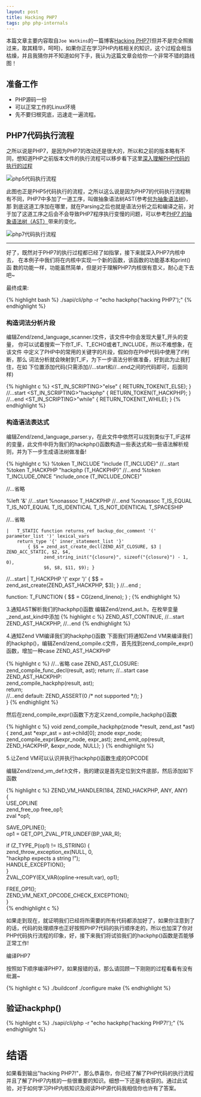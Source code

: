 ```yaml
---
layout: post
title: Hacking PHP7
tags: php php-internals
---
```



本篇文章主要内容取自`Joe Watkins`的一篇博客[Hacking PHP7](http://blog.krakjoe.ninja/2016/03/hacking-php-7.html?showComment=1460821720197#c1125948120735452921)(但并不是完全照搬
过来，取其精华，呵呵)，如果你正在学习PHP内核相关的知识，这个过程会相当枯燥，并且我猜你并不知道如何下手，我认为这篇文章会给你一个非常不错的路线图！

<!-- more -->

## 准备工作

- PHP源码一份
- 可以正常工作的Linux环境
- 先不要归根究底，迅速走一遍流程。

## PHP7代码执行流程

之所以说是PHP7，是因为PHP7的改动还是很大的，所以和之前的版本略有不同，想知道PHP之前版本文件的执行流程可以移步看下这里[深入理解PHP代码的执行的过程](http://c.colabug.com/thread-1024603-1-1.html)

![php5代码执行流程](http://img.xuwenzhi.com/php-code-execute-process.png?zoom=2&resize=710%2C394)


此图也正是PHP5代码执行的流程，之所以这么说是因为PHP7的代码执行流程稍有不同，PHP7中多加了一道工序，叫做抽象语法树AST(参考[何为抽象语法树](https://www.jianshu.com/p/8fa61a552ecf))，那
到底这道工序加在哪里，就在Parsing之后也就是语法分析之后和编译之前，对于加了这道工序之后会不会导致PHP7程序执行变慢的问题，可以参考[PHP7 的抽象语法树（AST）](https://www.tuicool.com/articles/iYJNB3V)带来的变化。

![php7代码执行流程](http://img.xuwenzhi.com/php7_code_execute.png?zoom=2&resize=710%2C238)

---

好了，既然对于PHP7的执行过程都已经了如指掌，接下来就深入PHP7内核中去，
在本例子中我们将在内核中实现一个新的函数，该函数的功能基本和print()函
数的功能一样，功能虽然简单，但是对于理解PHP7内核很有意义，耐心走下去吧~


最终成果:

{% highlight bash %}
./sapi/cli/php -r "echo hackphp('hacking PHP7');"
{% endhighlight %}


### 构造词法分析片段

编辑Zend/zend_language_scanner.l文件，该文件中你会发现大量T_开头的变量，
你可以试着搜索一下你T_IF、T_ECHO或者T_INCLUDE，所以不难想象，在该文件
中定义了PHP中的常用的关键字的片段，假如你在PHP代码中使用了if判断，那么
词法分析就会映射到T_IF，为下一步语法分析做准备，好到此为止我打住，在如
下位置添加代码(只需添加//…start和//…end之间的代码即可，后面同样)

{% highlight c %}
<ST_IN_SCRIPTING>"else" {
RETURN_TOKEN(T_ELSE);
}
//...start
<ST_IN_SCRIPTING>"hackphp" {
RETURN_TOKEN(T_HACKPHP);
}
//...end
<ST_IN_SCRIPTING>"while" {
RETURN_TOKEN(T_WHILE);
}
{% endhighlight %}


### 构造语法表达式

编辑Zend/zend_language_parser.y，在此文件中依然可以找到类似于T_IF这样的变量，此文件中将为我们的hackphp()函数构造一些表达式和一些语法解析规则，并为下一步生成语法树做准备!

{% highlight c %}
%token T_INCLUDE      "include (T_INCLUDE)"
//...start
%token T_HACKPHP "hackphp (T_HACKPHP)" 
//...end
%token T_INCLUDE_ONCE "include_once (T_INCLUDE_ONCE)"

//...省略

%left '&'
//...start
%nonassoc T_HACKPHP
//...end
%nonassoc T_IS_EQUAL T_IS_NOT_EQUAL T_IS_IDENTICAL T_IS_NOT_IDENTICAL T_SPACESHIP

//...省略

    |   T_STATIC function returns_ref backup_doc_comment '(' parameter_list ')' lexical_vars
        return_type '{' inner_statement_list '}'
            { $$ = zend_ast_create_decl(ZEND_AST_CLOSURE, $3 | ZEND_ACC_STATIC, $2, $4,
                  zend_string_init("{closure}", sizeof("{closure}") - 1, 0),
                  $6, $8, $11, $9); }
//...start
    |   T_HACKPHP '(' expr ')' { $$ = zend_ast_create(ZEND_AST_HACKPHP, $3); }
//...end
;

function:
    T_FUNCTION { $$ = CG(zend_lineno); }
;
{% endhighlight %}

3.通知AST解析我们的hackphp()函数
编辑Zend/zend_ast.h，在枚举变量_zend_ast_kind中添加
{% highlight c %}
ZEND_AST_CONTINUE,
//...start
ZEND_AST_HACKPHP,
//...end
{% endhighlight %}

4.通知Zend VM编译我们的hackphp()函数
下面我们将通知Zend VM来编译我们的hackphp()，编辑Zend/zend_compile.c文件，首先找到zend_compile_expr()函数，增加一种case ZEND_AST_HACKPHP

{% highlight c %}
//...省略
        case ZEND_AST_CLOSURE:
            zend_compile_func_decl(result, ast);
            return;
//...start
        case ZEND_AST_HACKPHP:  
            zend_compile_hackphp(result, ast);  
            return;  
//...end
        default:
            ZEND_ASSERT(0 /* not supported */);
    }    
}
{% endhighlight %}

然后在zend_compile_expr()函数下方定义zend_compile_hackphp()函数

{% highlight c %}
void zend_compile_hackphp(znode *result, zend_ast *ast)
{
       zend_ast *expr_ast = ast->child[0];
       znode expr_node;
       zend_compile_expr(&expr_node, expr_ast);
       zend_emit_op(result, ZEND_HACKPHP, &expr_node, NULL);
} 
{% endhighlight %}

5.让Zend VM可以认识并执行hackphp()函数生成的OPCODE

编辑Zend/zend_vm_def.h文件，我的建议是首先定位到文件底部，然后添加如下函数

{% highlight c %}
ZEND_VM_HANDLER(184, ZEND_HACKPHP, ANY, ANY)   
{  
 USE_OPLINE  
 zend_free_op free_op1;  
 zval *op1;  

 SAVE_OPLINE();  
 op1 = GET_OP1_ZVAL_PTR_UNDEF(BP_VAR_R);  

 if (Z_TYPE_P(op1) != IS_STRING) {  
  zend_throw_exception_ex(NULL, 0,  
   "hackphp expects a string !");  
  HANDLE_EXCEPTION();  
 }  
 ZVAL_COPY(EX_VAR(opline->result.var), op1);  

 FREE_OP1();  
 ZEND_VM_NEXT_OPCODE_CHECK_EXCEPTION();  
}  
{% endhighlight c %}

如果走到现在，就证明我们已经将所需要的所有代码都添加好了，如果你注意到了的话，代码的处理顺序也正好按照PHP7代码的执行顺序走的，所以也加深了你对PHP代码执行流程的印象，好，接下来我们将试验我们的hackphp()函数是否能够正常工作!

编译PHP7

按照如下顺序编译PHP7，如果报错的话，那么请回顾一下刚刚的过程看看有没有纰漏~

{% highlight c %}
./buildconf
./configure
make
{% endhighlight %}

## 验证hackphp()
{% highlight c %}
./sapi/cli/php -r "echo hackphp('hacking PHP7!');"
{% endhighlight %}

# 结语
如果看到输出"hacking PHP7!"，那么恭喜你，你已经了解了PHP代码的执行流程并且了解了PHP7内核的一些很重要的知识。细想一下还是有收获的。通过此试验，对于如何学习PHP内核知识及阅读PHP源代码我相信你也许有了答案。

